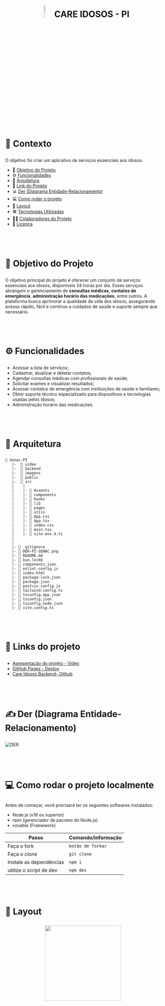 
<h1 align="center">
    <br>
    <p align="center" style="font-weight: bold;"><img src="./imagens/LOGO-CI.png" width="10%" height="10%"/> CARE IDOSOS - PI </p>
</h1>

<h1>
    <p style="font-weight: bold;">🧠 Contexto</p>
</h1>

O objetivo foi criar um aplicativo de serviços essenciais aos idosos.

- 🎯 [Objetivo do Projeto](#Objetivo-do-Projeto)
- ⚙️ [Funcionalidades](#funcionalidades)
- 📁 [Arquitetura](#Arquitetura)
- 🔗 [Link do Projeto](#Link-do-Projeto)
- 📊 [Der (Diagrama Entidade-Relacionamento)](#der-diagrama-entidade-relacionamento)
- 💻 [Como rodar o projeto](#Como-rodar-o-projeto)
- 🎨 [Layout](#Layout)
- 🛠️ [Tecnologias Utilizadas](#tecnologias-utilizadas)
- 👨‍💻 [Colaboradores do Projeto](#colaboradores-do-projeto)
- 📝 [Licença](#licença)

<h1>
    <br>
    <p style="font-weight: bold;">🎯 Objetivo do Projeto</p>
</h1>

O objetivo principal do projeto é oferecer um conjunto de serviços essenciais aos idosos, disponíveis 24 horas por dia. Esses serviços abrangem o gerenciamento de **consultas médicas**, **contatos de emergência**, **administração horário das medicações**, entre outros. A plataforma busca aprimorar a qualidade de vida dos idosos, assegurando acesso rápido, fácil e contínuo a cuidados de saúde e suporte sempre que necessário.

<h1>
  <br>
    <p style="font-weight: bold;">⚙️ Funcionalidades</p>
</h1>

- Acessar a lista de serviços;
- Cadastrar, atualizar e deletar contatos;
- Agendar consultas médicas com profissionais de saúde;
- Solicitar exames e visualizar resultados;
- Acessar contatos de emergência com instituições de saúde e familiares;
- Obter suporte técnico especializado para dispositivos e tecnologias usadas pelos idosos;
- Administração horário das medicações.

<h1>
  <br>
    <p style="font-weight: bold;">📁 Arquitetura  </p>
</h1>

```
📁 Senac-PI
   |-  📁 video
   |-  📁 backend
   |-  📁 imagens
   |-  📁 public
   |-  📁 src
   |    |
   |    |- 📁 Assents
   |    |- 📁 components
   |    |- 📁 hooks
   |    |- 📁 lib
   |    |- 📁 pages
   |    |- 📁 utils
   |    |- 📑 App.css
   |    |- 📑 App.tsx
   |    |- 📑 index.css
   |    |- 📑 main.tsx
   |    |- 📑 vite-env.d.ts
   |
   |
   |- 📑 .gitignore
   |- 📑 DER-PI-SENAC.png
   |- 📑 README.md
   |- 📑 bun.lockb
   |- 📑 components.json
   |- 📑 eslint.config.js
   |- 📑 index.html
   |- 📑 package-lock.json
   |- 📑 package.json
   |- 📑 postcss.config.js
   |- 📑 tailwind.config.ts
   |- 📑 tsconfig.app.json
   |- 📑 tsconfig.json
   |- 📑 tsconfig.node.json
   |- 📑 vite.config.ts
```

<h1>
    <br>
    <p style="font-weight: bold;">🔗 Links do projeto</p>
</h1>

- [Apresentação do projeto - Vídeo](https://youtu.be/g-Kt0c2nNKU?si=CGySjsQp_n3XtCV9)
- [GitHub Pages - Deploy](https://odairgsoares.github.io/care-idosos/)
- [Care Idosos Backend- Github](https://github.com/Biiars00/elderly-care)


<h1>
    <br>
    <p style="font-weight: bold;">✍️ Der (Diagrama Entidade-Relacionamento)</p>
</h1>

![DER](DER-PI-SENAC.png)


<h1>
    <br>
    <p style="font-weight: bold;">💻 Como rodar o projeto localmente</p>
</h1>

Antes de começar, você precisará ter os seguintes softwares instalados:

- Node.js (v18 ou superior)
- npm (gerenciador de pacotes do Node.js)
- vovable (Framework)

| Passo     | Comando/informação       |
| --------- | ----------- |
| Faça o fork  | `botão de forkar` |
| Faça o clone  | `git clone` |
| Instale as dependências   | `npm i` |
| utilize o script de dev    | `npm dev` |

<h1>
    <br>
    <p style="font-weight: bold;">🎨 Layout</p>
</h1>

<p align="center">
<img src="./imagens/CARE1.png" width="70%" height="25%"/>
</p>
<p align="center">
<img src="./imagens/CARE2.png" width="70%" height="25%"/>
</p>
<p align="center">
<img src="./imagens/CARE3.png" width="70%" height="25%"/>
</p>

<h1>
    <p style=" font-weight: bold;">🛠️ Tecnologias Utilizadas</p>
</h1>

- **Vite** 
- **TypeScript** 
- **React** 
- **shadcn-ui** 
- **Tailwind CSS** 
- **Node.js** 
- **TypeScript** 
- **Express.js** 
- **Firebase**
- **Tsoa** 

<h1>
    <p style=" font-weight: bold;">👨‍💻 Colaboradores do Projeto</p>
</h1>

- BEATRIZ RIBEIRO DOS SANTOS
- ELISABETE ALVES DOS SANTOS
- KARENN SOUZA BUENO DE AZEVEDO
- KELVEN MARTINS DA ROSA
- KEVIN LOGAN GOMES PIRES
- MARLU PATROCINIO RAMOS DA SILVA
- ODAIR GOMES SOARES

<h1>
    <p style=" font-weight: bold;">📝 Licença</p>
</h1>

Este projeto está licenciado sob a [MIT License](./LICENSE.txt).


<h3>
  <a href='#top'>🔝 Voltar para o topo.</a>
</h3>

### Feito com 💕 e muita dedicação
